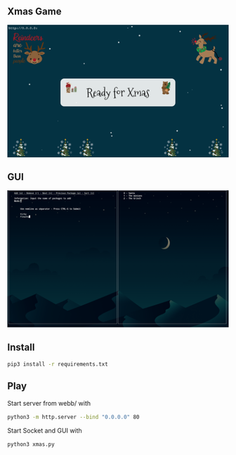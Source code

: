 
Xmas Game 
---

![Xmas](images/xmas.png)


GUI
---

![Gui](images/GUI.png)


## Install
```bash
pip3 install -r requirements.txt
```

## Play
Start server from webb/ with
```bash
python3 -m http.server --bind "0.0.0.0" 80
```

Start Socket and GUI with
```bash
python3 xmas.py
```
